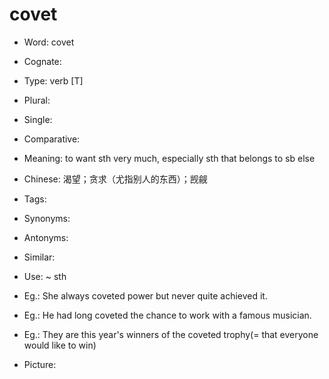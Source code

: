 # covet

- Word: covet
- Cognate: 

- Type: verb [T]
- Plural: 
- Single: 
- Comparative: 
- Meaning: to want sth very much, especially sth that belongs to sb else
- Chinese: 渴望；贪求（尤指别人的东西）；觊觎
- Tags: 
- Synonyms: 
- Antonyms: 
- Similar: 
- Use: ~ sth
- Eg.: She always coveted power but never quite achieved it.
- Eg.: He had long coveted the chance to work with a famous musician.
- Eg.: They are this year's winners of the coveted trophy(= that everyone would like to win)
- Picture: 


